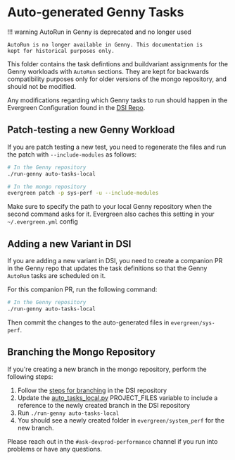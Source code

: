 # Auto-generated Genny Tasks

!!! warning AutoRun in Genny is deprecated and no longer used

    AutoRun is no longer available in Genny. This documentation is
    kept for historical purposes only.


This folder contains the task defintions and buildvariant assignments for the
Genny workloads with `AutoRun` sections. They are kept for backwards 
compatibility purposes only for older versions of the mongo repository, 
and should not be modified.

Any modifications regarding which Genny tasks to run should happen in the Evergreen
Configuration found in the [DSI Repo](https://github.com/10gen/dsi/tree/master/evergreen/system_perf).

## Patch-testing a new Genny Workload

If you are patch testing a new test, you need to regenerate the files and run
the patch with `--include-modules` as follows:

```bash
# In the Genny repository
./run-genny auto-tasks-local

# In the mongo repository
evergreen patch -p sys-perf -u --include-modules
```

Make sure to specify the path to your local Genny repository when the second
command asks for it. Evergreen also caches this setting in your
`~/.evergreen.yml` config

## Adding a new Variant in DSI

If you are adding a new variant in DSI, you need to create a companion PR in
the Genny repo that updates the task definitions so that the Genny `AutoRun`
tasks are scheduled on it.

For this companion PR, run the following command:

```bash
# In the Genny repository
./run-genny auto-tasks-local
```

Then commit the changes to the auto-generated files in `evergreen/sys-perf`.

## Branching the Mongo Repository

If you're creating a new branch in the mongo repository, perform the following steps: 

1. Follow the [steps for branching](https://github.com/10gen/dsi/blob/master/evergreen/system_perf/README.md) in the DSI repository
2. Update the [auto_tasks_local.py](../../src/lamplib/src/genny/tasks/auto_tasks_local.py) PROJECT_FILES variable to include a reference to the newly created branch in the DSI repository
3. Run `./run-genny auto-tasks-local`
4. You should see a newly created folder in `evergreen/system_perf` for the new branch.

Please reach out in the `#ask-devprod-performance` channel if you run into problems or have any questions.